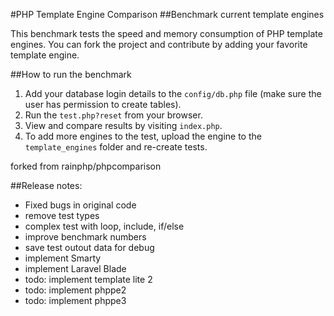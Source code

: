 #PHP Template Engine Comparison
##Benchmark current template engines

This benchmark tests the speed and memory consumption of PHP template engines. You can fork the project and contribute by adding your favorite template engine.

##How to run the benchmark

1. Add your database login details to the `config/db.php` file (make sure the user has permission to create tables).
2. Run the `test.php?reset` from your browser.
3. View and compare results by visiting `index.php`.
4. To add more engines to the test, upload the engine to the `template_engines` folder and re-create tests.


forked from rainphp/phpcomparison

##Release notes:
- Fixed bugs in original code
- remove test types
- complex test with loop, include, if/else
- improve benchmark numbers
- save test outout data for debug
- implement Smarty
- implement Laravel Blade
- todo: implement template lite 2
- todo: implement phppe2
- todo: implement phppe3


